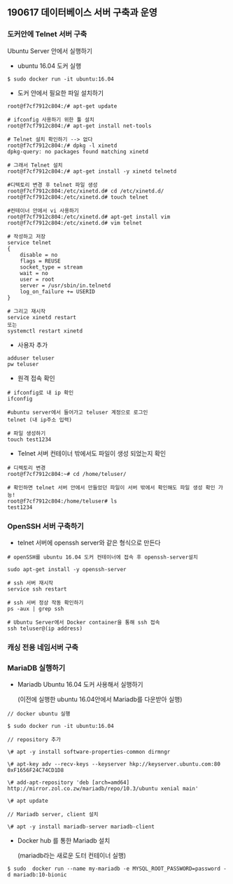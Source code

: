 ## 190617 데이터베이스 서버 구축과 운영

### 도커안에 Telnet 서버 구축



Ubuntu Server 안에서 실행하기

- ubuntu 16.04  도커 실행

~~~ 
$ sudo docker run -it ubuntu:16.04
~~~

- 도커 안에서 필요한 파일 설치하기

~~~ 
root@f7cf7912c804:/# apt-get update  

# ifconfig 사용하기 위한 툴 설치
root@f7cf7912c804:/# apt-get install net-tools

# Telnet 설치 확인하기 --> 없다
root@f7cf7912c804:/# dpkg -l xinetd
dpkg-query: no packages found matching xinetd

# 그래서 Telnet 설치
root@f7cf7912c804:/# apt-get install -y xinetd telnetd

#디텍토리 변경 후 telnet 파일 생성
root@f7cf7912c804:/etc/xinetd.d# cd /etc/xinetd.d/
root@f7cf7912c804:/etc/xinetd.d# touch telnet

#컨테이너 안에서 vi 사용하기
root@f7cf7912c804:/etc/xinetd.d# apt-get install vim
root@f7cf7912c804:/etc/xinetd.d# vim telnet

# 작성하고 저장
service telnet
{
	disable = no
	flags = REUSE
	socket_type = stream
	wait = no
	user = root
	server = /usr/sbin/in.telnetd
	log_on_failure += USERID
}

# 그리고 재시작 
service xinetd restart 
또는
systemctl restart xinetd
~~~



- 사용자 추가

~~~ 
adduser teluser
pw teluser
~~~



- 원격 접속 확인

~~~ 
# ifconfig로 내 ip 확인
ifconfig

#ubuntu server에서 들어가고 teluser 계정으로 로그인
telnet (내 ip주소 입력)

# 파일 생성하기
touch test1234
~~~



- Telnet  서버 컨테이너 밖에서도 파일이 생성 되었는지 확인

~~~ 
# 디렉토리 변경
root@f7cf7912c804:~# cd /home/teluser/

# 확인하면 telnet 서버 안에서 만들었던 파일이 서버 밖에서 확인해도 파일 생성 확인 가능!
root@f7cf7912c804:/home/teluser# ls
test1234 
~~~



### OpenSSH 서버 구축하기

- telnet 서버에 openssh server와 같은 형식으로 만든다

~~~ 
# openSSH를 ubuntu 16.04 도커 컨테이너에 접속 후 openssh-server설치

sudo apt-get install -y openssh-server

# ssh 서버 재시작
service ssh restart

# ssh 서버 정상 작동 확인하기
ps -aux | grep ssh

# Ubuntu Server에서 Docker container을 통해 ssh 접속
ssh teluser@(ip address)
~~~



### 캐싱 전용 네임서버 구축





### MariaDB 실행하기



- Mariadb Ubuntu 16.04  도커 사용해서 실행하기 

  (이전에 실행한   ubuntu 16.04안에서 Mariadb를 다운받아 실행)

~~~ 
// docker ubuntu 실행

$ sudo docker run -it ubuntu:16.04

// repository 추가 

\# apt -y install software-properties-common dirmngr

\# apt-key adv --recv-keys --keyserver hkp://keyserver.ubuntu.com:80 0xF1656F24C74CD1D8

\# add-apt-repository 'deb [arch=amd64] http://mirror.zol.co.zw/mariadb/repo/10.3/ubuntu xenial main'

\# apt update

// Mariadb server, client 설치

\# apt -y install mariadb-server mariadb-client
~~~



- Docker hub 를 통한 Mariadb 설치

  (mariadb라는 새로운 도터 컨테이너 실행)

~~~
$ sudo  docker run --name my-mariadb -e MYSQL_ROOT_PASSWORD=password -d mariadb:10-bionic
~~~



